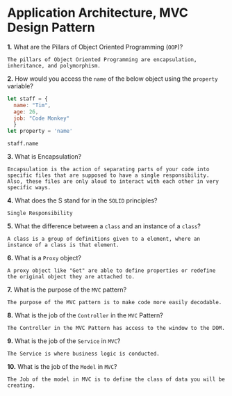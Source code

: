# Application Architecture, MVC Design Pattern

**1.** What are the Pillars of Object Oriented Programming (`OOP`)?
<!-- enter you answer in the space below -->
```
The pillars of Object Oriented Programming are encapsulation, inheritance, and polymorphism. 
```
**2.** How would you access the `name` of the below object using the `property` variable?
```js
let staff = {
  name: "Tim",
  age: 26,
  job: "Code Monkey"
  }
let property = 'name'
```
<!-- enter you answer in the space below -->
```
staff.name
```
**3.** What is Encapsulation?
<!-- enter you answer in the space below -->
```
Encapsulation is the action of separating parts of your code into specific files that are supposed to have a single responsibility. Also, these files are only aloud to interact with each other in very specific ways. 
```
**4.** What does the S stand for in the `SOLID` principles?
<!-- enter you answer in the space below -->
```
Single Responsibility
```
**5.** What the difference between a `class` and an instance of a `class`?
<!-- enter you answer in the space below -->
```
A class is a group of definitions given to a element, where an instance of a class is that element. 
```
**6.** What is a `Proxy` object?
<!-- enter you answer in the space below -->
```
A proxy object like "Get" are able to define properties or redefine the original object they are attached to. 
```

**7.** What is the purpose of the `MVC` pattern?
<!-- enter you answer in the space below -->
```
The purpose of the MVC pattern is to make code more easily decodable. 
```
**8.** What is the job of the `Controller` in the `MVC` Pattern?
<!-- enter you answer in the space below -->
```
The Controller in the MVC Pattern has access to the window to the DOM.
```

**9.** What is the job of the `Service` in `MVC`?
<!-- enter you answer in the space below -->
```
The Service is where business logic is conducted. 
```
**10.** What is the job of the `Model` in `MVC`?
<!-- enter you answer in the space below -->
```
The Job of the model in MVC is to define the class of data you will be creating. 
```

